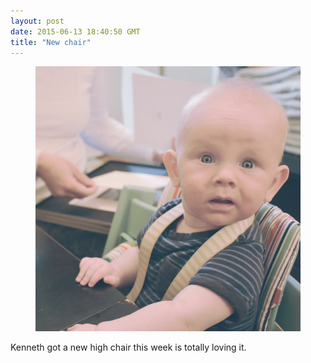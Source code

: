 ```yaml
---
layout: post
date: 2015-06-13 18:40:50 GMT
title: "New chair"
---
```

<figure class="tmblr-full" data-orig-height="4000" data-orig-width="4000"><img src="/images/1bff458ba7423733394842d6f13c035e863fd9a6f7210fe013222f53b5e2810b.jpg" data-orig-height="4000" data-orig-width="4000"></figure><p>Kenneth got a new high chair this week is totally loving it.</p>